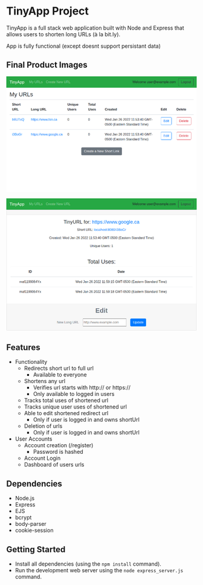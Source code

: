 # TinyApp Project

TinyApp is a full stack web application built with Node and Express that allows users to shorten long URLs (à la bit.ly).

App is fully functional (except doesnt support persistant data)
## Final Product Images

!["A users URLs dashboard"](/readme_imgs/users_urls.jpg)

!["url edit and statistic page"](/readme_imgs/url_edit_page.jpg)

## Features
- Functionality 
  - Redirects short url to full url
    - Available to everyone
  - Shortens any url
    - Verifies url starts with http:// or https://
    - Only available to logged in users
  - Tracks total uses of shortened url
  - Tracks unique user uses of shortened url
  - Able to edit shortened redirect url
    - Only if user is logged in and owns shortUrl
  - Deletion of urls
    - Only if user is logged in and owns shortUrl
- User Accounts
  - Account creation (/register)
    - Password is hashed
  - Account Login
  - Dashboard of users urls
## Dependencies

- Node.js
- Express
- EJS
- bcrypt
- body-parser
- cookie-session

## Getting Started

- Install all dependencies (using the `npm install` command).
- Run the development web server using the `node express_server.js` command.